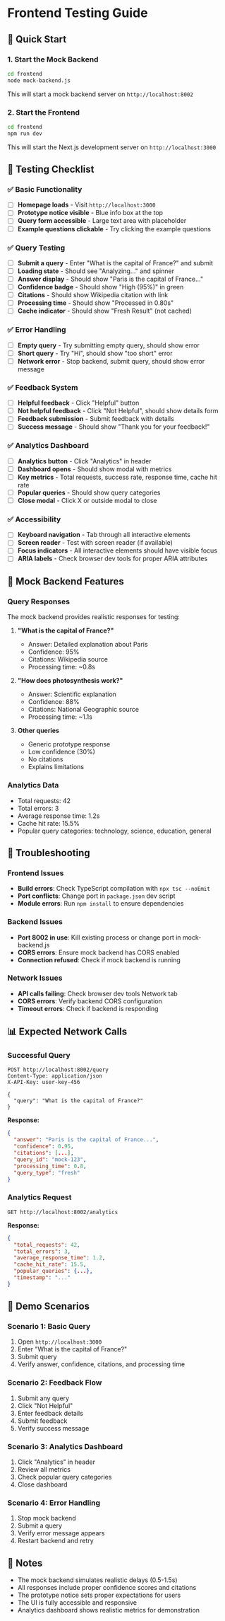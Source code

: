 # Frontend Testing Guide

## 🚀 Quick Start

### 1. Start the Mock Backend
```bash
cd frontend
node mock-backend.js
```
This will start a mock backend server on `http://localhost:8002`

### 2. Start the Frontend
```bash
cd frontend
npm run dev
```
This will start the Next.js development server on `http://localhost:3000`

## 🧪 Testing Checklist

### ✅ Basic Functionality
- [ ] **Homepage loads** - Visit `http://localhost:3000`
- [ ] **Prototype notice visible** - Blue info box at the top
- [ ] **Query form accessible** - Large text area with placeholder
- [ ] **Example questions clickable** - Try clicking the example questions

### ✅ Query Testing
- [ ] **Submit a query** - Enter "What is the capital of France?" and submit
- [ ] **Loading state** - Should see "Analyzing..." and spinner
- [ ] **Answer display** - Should show "Paris is the capital of France..."
- [ ] **Confidence badge** - Should show "High (95%)" in green
- [ ] **Citations** - Should show Wikipedia citation with link
- [ ] **Processing time** - Should show "Processed in 0.80s"
- [ ] **Cache indicator** - Should show "Fresh Result" (not cached)

### ✅ Error Handling
- [ ] **Empty query** - Try submitting empty query, should show error
- [ ] **Short query** - Try "Hi", should show "too short" error
- [ ] **Network error** - Stop backend, submit query, should show error message

### ✅ Feedback System
- [ ] **Helpful feedback** - Click "Helpful" button
- [ ] **Not helpful feedback** - Click "Not Helpful", should show details form
- [ ] **Feedback submission** - Submit feedback with details
- [ ] **Success message** - Should show "Thank you for your feedback!"

### ✅ Analytics Dashboard
- [ ] **Analytics button** - Click "Analytics" in header
- [ ] **Dashboard opens** - Should show modal with metrics
- [ ] **Key metrics** - Total requests, success rate, response time, cache hit rate
- [ ] **Popular queries** - Should show query categories
- [ ] **Close modal** - Click X or outside modal to close

### ✅ Accessibility
- [ ] **Keyboard navigation** - Tab through all interactive elements
- [ ] **Screen reader** - Test with screen reader (if available)
- [ ] **Focus indicators** - All interactive elements should have visible focus
- [ ] **ARIA labels** - Check browser dev tools for proper ARIA attributes

## 🔧 Mock Backend Features

### Query Responses
The mock backend provides realistic responses for testing:

1. **"What is the capital of France?"**
   - Answer: Detailed explanation about Paris
   - Confidence: 95%
   - Citations: Wikipedia source
   - Processing time: ~0.8s

2. **"How does photosynthesis work?"**
   - Answer: Scientific explanation
   - Confidence: 88%
   - Citations: National Geographic source
   - Processing time: ~1.1s

3. **Other queries**
   - Generic prototype response
   - Low confidence (30%)
   - No citations
   - Explains limitations

### Analytics Data
- Total requests: 42
- Total errors: 3
- Average response time: 1.2s
- Cache hit rate: 15.5%
- Popular query categories: technology, science, education, general

## 🐛 Troubleshooting

### Frontend Issues
- **Build errors**: Check TypeScript compilation with `npx tsc --noEmit`
- **Port conflicts**: Change port in `package.json` dev script
- **Module errors**: Run `npm install` to ensure dependencies

### Backend Issues
- **Port 8002 in use**: Kill existing process or change port in mock-backend.js
- **CORS errors**: Ensure mock backend has CORS enabled
- **Connection refused**: Check if mock backend is running

### Network Issues
- **API calls failing**: Check browser dev tools Network tab
- **CORS errors**: Verify backend CORS configuration
- **Timeout errors**: Check if backend is responding

## 📊 Expected Network Calls

### Successful Query
```
POST http://localhost:8002/query
Content-Type: application/json
X-API-Key: user-key-456

{
  "query": "What is the capital of France?"
}
```

**Response:**
```json
{
  "answer": "Paris is the capital of France...",
  "confidence": 0.95,
  "citations": [...],
  "query_id": "mock-123",
  "processing_time": 0.8,
  "query_type": "fresh"
}
```

### Analytics Request
```
GET http://localhost:8002/analytics
```

**Response:**
```json
{
  "total_requests": 42,
  "total_errors": 3,
  "average_response_time": 1.2,
  "cache_hit_rate": 15.5,
  "popular_queries": {...},
  "timestamp": "..."
}
```

## 🎯 Demo Scenarios

### Scenario 1: Basic Query
1. Open `http://localhost:3000`
2. Enter "What is the capital of France?"
3. Submit query
4. Verify answer, confidence, citations, and processing time

### Scenario 2: Feedback Flow
1. Submit any query
2. Click "Not Helpful"
3. Enter feedback details
4. Submit feedback
5. Verify success message

### Scenario 3: Analytics Dashboard
1. Click "Analytics" in header
2. Review all metrics
3. Check popular query categories
4. Close dashboard

### Scenario 4: Error Handling
1. Stop mock backend
2. Submit a query
3. Verify error message appears
4. Restart backend and retry

## 📝 Notes

- The mock backend simulates realistic delays (0.5-1.5s)
- All responses include proper confidence scores and citations
- The prototype notice sets proper expectations for users
- The UI is fully accessible and responsive
- Analytics dashboard shows realistic metrics for demonstration 